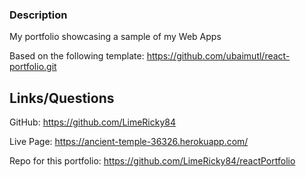 ### Description

My portfolio showcasing a sample of my Web Apps

Based on the following template:
https://github.com/ubaimutl/react-portfolio.git

## Links/Questions

GitHub: https://github.com/LimeRicky84

Live Page: https://ancient-temple-36326.herokuapp.com/

Repo for this portfolio: https://github.com/LimeRicky84/reactPortfolio